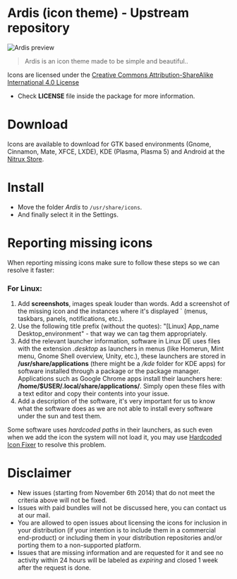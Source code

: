 Ardis (icon theme) - Upstream repository
==============

![Ardis preview](http://orig09.deviantart.net/69ed/f/2015/140/2/9/prevardis_v1_1_2015_3_by_deviantn7k1-d8u57nl.png "Ardis is an icon theme made to be simple and beautiful.")
> Ardis is an icon theme made to be simple and beautiful..

Icons are licensed under the [Creative Commons Attribution-ShareAlike International 4.0 License](https://creativecommons.org/licenses/by-sa/4.0/)

* Check **LICENSE** file inside the package for more information.

Download
========

Icons are available to download for GTK based environments (Gnome, Cinnamon, Mate, XFCE, LXDE), KDE (Plasma, Plasma 5) and Android at the [Nitrux Store](http://nitrux.in/store).

Install
========

* Move the folder *Ardis* to `/usr/share/icons`.
* And finally select it in the Settings.

Reporting missing icons
========

When reporting missing icons make sure to follow these steps so we can resolve it faster:

### For Linux:

1. Add **screenshots**, images speak louder than words. Add a screenshot of the missing icon and the instances where it's displayed  ` (menus, taskbars, panels, notifications, etc.).
2. Use the following title prefix (without the quotes): "[Linux] App_name Desktop_environment" - that way we can tag them appropriately.
3. Add the relevant launcher information, software in Linux DE uses files with the extension *.desktop* as launchers in menus (like Homerun, Mint menu, Gnome Shell overview, Unity, etc.), these launchers are stored in **/usr/share/applications** (there might be a */kde* folder for KDE apps) for software installed through a package or the package manager. Applications such as Google Chrome apps install their launchers here: **/home/$USER/.local/share/applications/**. Simply open these files with a text editor and copy their contents into your issue.
4. Add a description of the software, it's very important for us to know what the software does as we are not able to install every software under the sun and test them.

Some software uses *hardcoded paths* in their launchers, as such even when we add the icon the system will not load it, you may use [Hardcoded Icon Fixer](https://github.com/Foggalong/hardcode-fixer) to resolve this problem.

Disclaimer
==========

* New issues (starting from November 6th 2014) that do not meet the criteria above will not be fixed.
* Issues with paid bundles will not be discussed here, you can contact us at our mail.
* You are allowed to open issues about licensing the icons for inclusion in your distribution (if your intention is to include them in a commercial end-product) or including them in your distribution repositories and/or porting them to a non-supported platform.
* Issues that are missing information and are requested for it and see no activity within 24 hours will be labeled as *expiring* and closed 1 week after the request is done.
